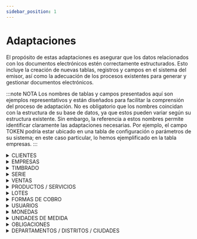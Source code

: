 ```yaml
---
sidebar_position: 1
---
```


# Adaptaciones

<div style={{ fontSize: "18px", textAlign: "justify" }}>

El propósito de estas adaptaciones es asegurar que los datos relacionados con los documentos electrónicos estén correctamente estructurados. Esto incluye la creación de nuevas tablas, registros y campos en el sistema del emisor, así como la adecuación de los procesos existentes para generar y gestionar documentos electrónicos. 

:::note NOTA
Los nombres de tablas y campos presentados aquí son ejemplos representativos y están diseñados para facilitar la comprensión del proceso de adaptación. No es obligatorio que los nombres coincidan con la estructura de su base de datos, ya que estos pueden variar según su estructura existente. Sin embargo, la referencia a estos nombres permite identificar claramente las adaptaciones necesarias. Por ejemplo, el campo TOKEN podría estar ubicado en una tabla de configuración o parámetros de su sistema; en este caso particular, lo hemos ejemplificado en la tabla empresas.
:::
</div>


<details>
<summary>CLIENTES</summary>

Tener en cuenta la adaptacion de los siguientes campos:

<div style={{ overflowX: 'auto' }}>
  <table style={{ tableLayout: 'auto', borderCollapse: 'collapse' }}>
    <thead>
      <tr>
        <th style={{ whiteSpace: 'nowrap' }}>Dato</th>
        <th style={{ whiteSpace: 'nowrap' }}>Tipo</th>
        <th style={{ whiteSpace: 'nowrap' }}>Observación</th>
      </tr>
    </thead>
    <tbody>
      <tr>
        <td style={{ whiteSpace: 'nowrap' }}>contribuyente</td>
        <td style={{ whiteSpace: 'nowrap' }}>booleano</td>
        <td>se utiliza el valor true, false</td>
      </tr>
      <tr>
        <td style={{ whiteSpace: 'nowrap' }}>tipo contribuyente</td>
        <td style={{ whiteSpace: 'nowrap' }}>int</td>
        <td>valor 1 si es física, 2 para jurídica</td>
      </tr>
      <tr>
        <td style={{ whiteSpace: 'nowrap' }}>proveedor del estado</td>
        <td style={{ whiteSpace: 'nowrap' }}>booleano</td>
        <td>con este campo podrá definir el dato **tipo operación** para el cliente como B2G</td>
      </tr>
      <tr>
        <td style={{ whiteSpace: 'nowrap' }}>nombre fantasía</td>
        <td style={{ whiteSpace: 'nowrap' }}>string</td>
        <td>debe corresponder a lo declarado en el Ruc, pero no es obligatorio</td>
      </tr>
      <tr>
        <td style={{ whiteSpace: 'nowrap' }}>email</td>
        <td style={{ whiteSpace: 'nowrap' }}>string</td>
        <td>será de utilidad para el envío del kuDE y XML al correo del cliente una vez aprobada la factura</td>
      </tr>
      <tr>
        <td style={{ whiteSpace: 'nowrap' }}>tipo operacion</td>
        <td style={{ whiteSpace: 'nowrap' }}>int</td>
        <td style={{ textAlign: "justify" }}>los valores a utilizar son: 1=B2B, 2=B2C, 3=B2G, 4=B2F <br /> **Obs.:** Estos valores pueden ser utilizados como un campo fijo o definidos de forma dinámica según las características del cliente. Por ejemplo, para el caso de B2B, se debe verificar si el cliente es de tipo jurídico; para B2C, si el cliente es de tipo físico o no es contribuyente y solo cuenta con una cédula de identidad (C.I.); para B2F, si en el campo país se identifica como procedente de otra nacionalidad; y para B2G, si el cliente es proveedor del Estado.</td>
      </tr>
      <tr>
        <td style={{ whiteSpace: 'nowrap' }}>documento tipo</td>
        <td style={{ whiteSpace: 'nowrap' }}>int</td>
        <td>los valores a utilizar son: <br /> 1 = Cédula paraguaya <br /> 2 = Pasaporte <br /> 3 = Cédula extranjera <br /> 4 = Carnet de residencia <br /> 5 = Innominado <br /> 6 = Tarjeta diplomática de exoneración fiscal <br /> 9 = Otro <br /> **Obs.:** informar solo si el cliente no es contribuyente.</td>
      </tr>
      <tr>
        <td style={{ whiteSpace: 'nowrap' }}>numero casa</td>
        <td style={{ whiteSpace: 'nowrap' }}>int</td>
        <td>es obligatorio si se informa la dirección, de lo contrario puede informar valor 0</td>
      </tr>
      <tr>
        <td style={{ whiteSpace: 'nowrap' }}>país</td>
        <td style={{ whiteSpace: 'nowrap' }}>string</td>
        <td>país de origen del cliente, codificación según XSD de paises. <br /> https://ekuatia.set.gov.py/sifen/xsd/Paises_v100.xsd </td>
      </tr>      
      <tr>
        <td style={{ whiteSpace: 'nowrap' }}>departamento</td>
        <td style={{ whiteSpace: 'nowrap' }}>int</td>
        <td>campo obligatorio si se informa dirección, sin embargo no informar si tipo de operación es B2F</td>
      </tr>
      <tr>
        <td style={{ whiteSpace: 'nowrap' }}>distrito</td>
        <td style={{ whiteSpace: 'nowrap' }}>int</td>
        <td>asignar si se ha informado departamento.</td>
      </tr>
      <tr>
        <td style={{ whiteSpace: 'nowrap' }}>ciudad</td>
        <td style={{ whiteSpace: 'nowrap' }}>int</td>
        <td style={{ textAlign: "justify" }}>campo obligarorio si se informa dirección, sin embargo no informar si tipo de operación es B2F. <br /> La codificación de departamentos, distritos y ciudades se encuentra en el siguiente link, archivo xlsx código de referencia geografica: <br /> https://www.dnit.gov.py/web/e-kuatia/tablas-y-codificaciones</td>
      </tr>                                                      
    </tbody>
  </table>
</div>

</details>

<details>
<summary>EMPRESAS</summary>

<div style={{ fontSize: "18px", textAlign: "justify" }}>
Como se explicó anteriormente, los campos mencionados pueden estar ubicados en tablas de configuración o parámetros según la estructura del sistema.  
</div>  

<div style={{ overflowX: 'auto' }}>
  <table style={{ tableLayout: 'auto', borderCollapse: 'collapse' }}>
    <thead>
      <tr>
        <th style={{ whiteSpace: 'nowrap' }}>Dato</th>
        <th style={{ whiteSpace: 'nowrap' }}>Tipo</th>
        <th style={{ whiteSpace: 'nowrap' }}>Observación</th>
      </tr>
    </thead>
    <tbody>
      <tr>
        <td style={{ whiteSpace: 'nowrap' }}>token</td>
        <td style={{ whiteSpace: 'nowrap' }}>string</td>
        <td style={{ textAlign: "justify" }}>para este ejemplo el campo TOKEN lo utilizo en la tabla de empresas, esto es conveniente cuando se maneja un esquema de multiempresas o holdings. donde el TOKEN puede ser enviado con cada documento para identificar la empresa correspondiente. <br /> **Obs.:**
        El campo TOKEN contiene el RUC del emisor, lo que permite identificar de manera única a la empresa emisora.</td>
      </tr>
      <tr>
        <td style={{ whiteSpace: 'nowrap' }}>tipo contribuyente</td>
        <td style={{ whiteSpace: 'nowrap' }}>int</td>
        <td style={{ textAlign: "justify" }}>valor 1 si es física, 2 para jurídica <br /> **Obs.:** Este campo es opcional y no es necesario si el emisor genera el CDC desde su propio sistema, lo cual recomendamos. Sin embargo, en caso contrario, será requerido como dato para que nuestra API pueda generar el CDC.</td>
      </tr>
      <tr>
        <td style={{ whiteSpace: 'nowrap' }}>síncrono</td>
        <td style={{ whiteSpace: 'nowrap' }}>booleano</td>
        <td style={{ textAlign: "justify" }}>valor true, false <br /> en este campo (opcional) puede especificar si la operacion realizada se procesara para el envio sÍncrono o asíncrono (lotes) desde su sistema ERP</td>
      </tr>
      <tr>
        <td style={{ whiteSpace: 'nowrap' }}>ip servidor</td>
        <td style={{ whiteSpace: 'nowrap' }}>string</td>
        <td style={{ textAlign: "justify" }}>Campo (opcional) destinado a almacenar la dirección IP del servidor donde se ejecuta la API REST local de DTEpy, utilizada para generar el KuDE a través de llamadas desde el sistema de facturación. Ej. http://192.168.0.1:3001/kude, donde el valor de la IP será una variable definida por este campo.</td>
      </tr>      
    </tbody>
  </table>
</div>

</details>

<details>
<summary>TIMBRADO</summary>

<div style={{ overflowX: 'auto' }}>
  <table style={{ tableLayout: 'auto', borderCollapse: 'collapse' }}>
    <thead>
      <tr>
        <th style={{ whiteSpace: 'nowrap' }}>Dato</th>
        <th style={{ whiteSpace: 'nowrap' }}>Observación</th>
      </tr>
    </thead>
    <tbody>
      <tr>
        <td style={{ whiteSpace: 'nowrap' }}>timbrado</td>
        <td style={{ textAlign: "justify" }}>En lo que respecta al timbrado, su sistema informático actualmente registra los timbrados utilizados en facturas preimpresas o autoimpresas. Esta tabla debe ser adaptada para incluir los registros de timbrado correspondientes a los documentos electrónicos. Para los sistemas que no cuentan con una tabla específica para timbrados y utilizan un campo en alguna tabla de configuración o parámetros, será necesario crear un campo adicional para el timbrado electrónico, manteniéndolo separado de los timbrados anteriores. <br /> **Obs.:** El timbrado electrónico solo cuenta con un campo para la fecha de inicio de vigencia y no tiene fecha de caducidad, a diferencia de los timbrados tradicionales que incluían un campo para el fin de vigencia.</td>
      </tr>
      <tr>
        <td style={{ whiteSpace: 'nowrap' }}>numero documento</td>
        <td style={{ textAlign: "justify" }}>Es importante aplicar el mismo criterio para la numeración de documentos, separando la secuencia, sucursal-puntoExpedicion-numero correspondiente a los documentos electrónicos de las utilizadas para las facturas preimpresas o autoimpresas.</td>
      </tr>
    </tbody>
  </table>
</div>
</details>

<details>
<summary>SERIE</summary>

<div style={{ fontSize: "18px", textAlign: "justify" }}>
Es necesario contar con una estructura que permita almacenar los registros de los puntos de expedición y su correspondiente serie. El uso del número de serie se activa una vez que la numeración del punto de expedición alcanza el límite de 9999999. En ese momento, la serie comienza con el valor AA. Posteriormente, cada vez que se agote la numeración, el orden de cambio en el código de la serie seguirá la secuencia alfabética: AA, AB, AC, ... AZ, BA, BB, ... BZ, ... ZA, ZB, ... ZZ.
</div>

</details>

<details>
<summary>VENTAS</summary>

<div style={{ overflowX: 'auto' }}>
  <table style={{ tableLayout: 'auto', borderCollapse: 'collapse' }}>
    <thead>
      <tr>
        <th style={{ whiteSpace: 'nowrap' }}>Dato</th>
        <th style={{ whiteSpace: 'nowrap' }}>Tipo</th>
        <th style={{ whiteSpace: 'nowrap' }}>Observación</th>
      </tr>
    </thead>
    <tbody>
      <tr>
        <td style={{ whiteSpace: 'nowrap' }}>tipo fact</td>
        <td style={{ whiteSpace: 'nowrap' }}>string</td>
        <td style={{ textAlign: "justify" }}>campo opcional para poder identificar el tipo de documento si es preimpresa, autoimpresor, doc. electrónico </td>
      </tr>
      <tr>
        <td style={{ whiteSpace: 'nowrap' }}>CDC</td>
        <td style={{ whiteSpace: 'nowrap' }}>string</td>
        <td style={{ textAlign: "justify" }}>es el código de control único que identifica a la factura, esto recomendamos que genere desde su sistema y lo almacene en el campo</td>
      </tr>
      <tr>
        <td style={{ whiteSpace: 'nowrap' }}>nro serie</td>
        <td style={{ whiteSpace: 'nowrap' }}>string</td>
        <td style={{ textAlign: "justify" }}>campo correspondiente al número de serie Ej. AA cuando alcance el límite de 9999999</td>
      </tr>
      <tr>
        <td style={{ whiteSpace: 'nowrap' }}>envio_pend</td>
        <td style={{ whiteSpace: 'nowrap' }}>booleano</td>
        <td style={{ textAlign: "justify" }}>Este campo es opcional y se utiliza para marcar la factura como pendiente de envío por correo electrónico. Si se establece en true, el servicio REST procesará el envío al correo del cliente una vez que la factura haya sido aprobada por el SIFEN.</td>
      </tr> 
      <tr>
        <td style={{ whiteSpace: 'nowrap' }}>anticipo</td>
        <td style={{ whiteSpace: 'nowrap' }}>numeric</td>
        <td style={{ textAlign: "justify" }}>Similar al campo de descuento, en el caso de un anticipo, se registra el valor aplicado de un documento asociado que fue emitido con el tipo de transacción **9 = Anticipo**, Obs.: Es importante considerar el valor del anticipo aplicado en el detalle cuando se trate de un anticipo por ítem.</td>
      </tr>   
      <tr>
        <td style={{ whiteSpace: 'nowrap' }}>condicion anticipo</td>
        <td style={{ whiteSpace: 'nowrap' }}>int</td>
        <td style={{ textAlign: "justify" }}>define si el anticipo es 1 = Global o 2 = Por Ítem</td>
      </tr>         
      <tr>
        <td style={{ whiteSpace: 'nowrap' }}>estado set</td>
        <td style={{ whiteSpace: 'nowrap' }}>string</td>
        <td style={{ textAlign: "justify" }}>campo para establecer el estado del documento segun la respuesta del SIFEN a: PENDIENTE, APRROBADO, RECHAZADO, INUTILIZDO, CANCELADO, ANULADO</td>
      </tr> 
      <tr>
        <td style={{ whiteSpace: 'nowrap' }}>id sifen</td>
        <td style={{ whiteSpace: 'nowrap' }}>int</td>
        <td style={{ textAlign: "justify" }}>Número secuencial autoincremental único que identifica cada documento emitido. Corresponde al ID autogenerado por el emisor, el cual puede extraerse de una tabla que almacene el identificador asociado a cada tipo de operación, como emisión de documentos o envío de eventos.</td>
      </tr>
      <tr>
        <td style={{ whiteSpace: 'nowrap' }}>codigo aleatorio</td>
        <td style={{ whiteSpace: 'nowrap' }}>numeric</td>
        <td style={{ textAlign: "justify" }}>Código generado por el emisor de manera aleatoria, este código estara concatenado con el CDC para asegurar la confidencialidad del documento</td>
      </tr>
      <tr>
        <td style={{ whiteSpace: 'nowrap' }}>numero lote</td>
        <td style={{ whiteSpace: 'nowrap' }}>string</td>
        <td style={{ textAlign: "justify" }}>si el envío es asíncrono (lote), el sifen genera un número de lote si es satisfactorio el envío. este número se recomienda guardar para tener un control del documento y su lote asociado.</td>
      </tr>
      <tr>
        <td style={{ whiteSpace: 'nowrap' }}>tipo impuesto</td>
        <td style={{ whiteSpace: 'nowrap' }}>int</td>
        <td style={{ textAlign: "justify" }}>tipo impuesto afectado por el documento, estos valores pueden estar almacenados en una tabla. <br /> 1 = IVA <br /> 2 = ISC <br /> 3 = Renta <br /> 4 = Ninguno <br /> 5= IVA - Renta</td>
      </tr> 
      <tr>
        <td style={{ whiteSpace: 'nowrap' }}>tipo transacción</td>
        <td style={{ whiteSpace: 'nowrap' }}>int</td>
        <td style={{ textAlign: "justify" }}>valores que pueden ser almacenados en una tabla <br /> 1 = Venta de mercadería <br /> 2 = Prestación de servicios <br /> 3 = Mixto <br /> 4 = Venta de activo fijo <br /> 5 = Venta de divisas <br /> 6 = Compra de divisas <br /> 7 = Promoción o entrega de muestras <br /> 8 = Donación <br /> 9 = Anticipo <br /> 10 = Compra de productos <br /> 11 = Compra de servicios <br /> 12 = Venta de crédito fiscal <br /> 13 = Muestras médicas</td>
      </tr>
      <tr>
        <td style={{ whiteSpace: 'nowrap' }}>presencia</td>
        <td style={{ whiteSpace: 'nowrap' }}>int</td>
        <td style={{ textAlign: "justify" }}>1 = Operación presencial <br /> 2 = Operación electrónica <br /> 3 = Operación telemarketing <br /> 4 = Venta a domicilio <br /> 5 = Operación bancaria <br /> 6 = Operación cíclica <br /> 9 = Otro</td>
      </tr>  
      <tr>
        <td style={{ whiteSpace: 'nowrap' }}>motivo nota</td>
        <td style={{ whiteSpace: 'nowrap' }}>int</td>
        <td style={{ textAlign: "justify" }}>motivo de la emision cuando los documentos son del tipo NC Y ND. lista de datos que pueden almacenarse en una tabla. <br /> 1 = Devolución y Ajuste de precios <br /> 2 = Devolución <br /> 3 = Descuento <br /> 4 = Bonificación <br /> 5 = Crédito incobrable <br /> 6 = Recupero de costo <br /> 7 = Recupero de gasto <br /> 8 = Ajuste de precio</td>
      </tr>             
    </tbody>
  </table>
</div>

</details>

<details>
<summary>PRODUCTOS / SERVICIOS</summary>

<div style={{ fontSize: "18px", textAlign: "justify" }}>
en caso de que los códigos de los productos sean demasiado largos, podría surgir un problema al mostrarlos en la columna correspondiente del KuDE. Para resolver esta situación, se recomienda adaptar un campo paralelo en la tabla de productos que actúe como un ID autoincremental. Este ID puede utilizarse como el código de producto para garantizar una representación más adecuada y legible en el KuDE.
</div>

</details>

<details>
<summary>LOTES</summary>

<div style={{ fontSize: "18px", textAlign: "justify" }}>
En caso de que se desee realizar consultas al integrador mediante procedimientos almacenados, especialmente para gestionar envíos por lotes al SIFEN, se puede crear una tabla para registrar los números de lote procesados con cada envío. Esta tabla podría incluir campos como un identificador único del lote (idlote), el número del lote, el estado actual, la respuesta del SIFEN y el tipo de documento asociado (por ejemplo, Factura Electrónica - FE, Nota de Crédito - NC, entre otros).
</div>

</details>

<details>
<summary>FORMAS DE COBRO</summary>

<div style={{ fontSize: "18px", textAlign: "justify" }}>
Para las operaciones al contado, la estructura del emisor debe incluir los datos necesarios para registrar la forma de cobro asociada a cada factura, utilizando los códigos definidos por el SIFEN, codigos que deben estar asociados a tablas y registros existentes en su sistema. 
</div>

<div style={{ overflowX: 'auto' }}>
  <table style={{ tableLayout: 'auto', borderCollapse: 'collapse' }}>
    <thead>
      <tr>
        <th style={{ whiteSpace: 'nowrap' }}>Dato</th>
        <th style={{ whiteSpace: 'nowrap' }}>Tipo</th>
        <th style={{ whiteSpace: 'nowrap' }}>Observación</th>
      </tr>
    </thead>
    <tbody>
      <tr>
        <td style={{ whiteSpace: 'nowrap' }}>tipo de pago</td>
        <td style={{ whiteSpace: 'nowrap' }}>int</td>
        <td style={{ textAlign: "justify" }}>1 = Efectivo <br /> 2 = Cheque <br /> 3 = Tarjeta de crédito <br /> 4 = Tarjeta de débito <br /> 5 = Transferencia <br /> 6 = Giro <br /> 7 = Billetera electrónica <br /> 8 = Tarjeta empresarial <br /> 9 = Vale <br /> 10 = Retención <br /> 11 = Pago por anticipo <br /> 12 = Valor fiscal <br /> 13 = Valor comercial <br /> 14 = Compensación <br /> 15 = Permuta <br /> 16 = Pago bancario <br /> 17=  Pago Móvil <br /> 18 = Donación <br /> 19 = Promoción <br /> 20 = Consumo Interno <br /> 21 = Pago Electrónico</td>
      </tr>
      <tr>
        <td style={{ whiteSpace: 'nowrap' }}>tarjetas</td>
        <td style={{ whiteSpace: 'nowrap' }}>int</td>
        <td style={{ textAlign: "justify" }}>si la forma de cobro es en tarjeta: <br /> 1 = Visa <br /> 2 = Mastercard <br /> 3 = American Express <br /> 4 = Maestro <br /> 5 = Panal <br /> 6 = Cabal <br /> 99 = Otro</td>
      </tr>
      <tr>
        <td style={{ whiteSpace: 'nowrap' }}>medio de pago</td>
        <td style={{ whiteSpace: 'nowrap' }}>int</td>
        <td style={{ textAlign: "justify" }}>medio de pago de la tarjeta: <br /> 1 = POS <br /> 2 = Pago electónico <br /> 9 = Otro</td>
      </tr>
    </tbody>
  </table>
</div>
</details>

<details>
<summary>USUARIOS</summary>

describe al responsable de la operacion del documento, Ej. Cajero, se deben tener en cuenta los siguientes datos: 

<div style={{ overflowX: 'auto' }}>
  <table style={{ tableLayout: 'auto', borderCollapse: 'collapse' }}>
    <thead>
      <tr>
        <th style={{ whiteSpace: 'nowrap' }}>Dato</th>
        <th style={{ whiteSpace: 'nowrap' }}>Tipo</th>
        <th style={{ whiteSpace: 'nowrap' }}>Observación</th>
      </tr>
    </thead>
    <tbody>
      <tr>
        <td style={{ whiteSpace: 'nowrap' }}>documento tipo</td>
        <td style={{ whiteSpace: 'nowrap' }}>int</td>
        <td style={{ textAlign: "justify" }}>1 = Cédula paraguaya <br /> 2 = Pasaporte <br /> 3 = Cédula extranjera <br /> 4 = Carnet de residenca <br /> 9 = Otro</td>
      </tr>
      <tr>
        <td style={{ whiteSpace: 'nowrap' }}>documento numero</td>
        <td style={{ whiteSpace: 'nowrap' }}>string</td>
        <td style={{ textAlign: "justify" }}></td>
      </tr>
      <tr>
        <td style={{ whiteSpace: 'nowrap' }}>nombre</td>
        <td style={{ whiteSpace: 'nowrap' }}>string</td>
        <td style={{ textAlign: "justify" }}></td>
      </tr>
      <tr>
        <td style={{ whiteSpace: 'nowrap' }}>cargo</td>
        <td style={{ whiteSpace: 'nowrap' }}>string</td>
        <td style={{ textAlign: "justify" }}>cadena de texto ejemplo: Cajero</td>
      </tr>      
    </tbody>
  </table>
</div>

</details>

<details>
<summary>MONEDAS</summary>

asociar los códigos de su sistema con los códigos de sifen segun el archivo XSD: <br /> - https://ekuatia.set.gov.py/sifen/xsd/Monedas_v100.xsd
</details>

<details>
<summary>UNIDADES DE MEDIDA</summary>

asociar los códigos de su sistema con los códigos de sifen segun el archivo XSD: <br />
- https://ekuatia.set.gov.py/sifen/xsd/Unidades_Medida_v141.xsd 
</details>

<details>
<summary>OBLIGACIONES</summary>

Se debe contar con una tabla destinada a registrar las obligaciones afectadas por la emisión del documento. Esta tabla debe incluir campos como código y descripción, permitiendo identificar claramente cada obligación. Por ejemplo: <br /> 211 - Impuesto al Valor Agregado - Gravadas y Exoneradas - Exportadores <br /> 715 - Impuesto a la Renta Personal - Servicios Personales

</details>

<details>
<summary>DEPARTAMENTOS / DISTRITOS / CIUDADES</summary>

asociar los códigos de su sistema con los códigos de sifen segun el archivo XLSX de (código de referencia geografica):

- https://www.dnit.gov.py/web/e-kuatia/tablas-y-codificaciones
</details>